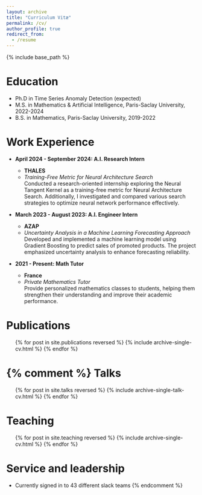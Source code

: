 ```yaml
---
layout: archive
title: "Curriculum Vitæ"
permalink: /cv/
author_profile: true
redirect_from:
  - /resume
---
```


{% include base_path %}

Education
======
* Ph.D in Time Series Anomaly Detection (expected)
* M.S. in Mathematics & Artificial Intelligence, Paris-Saclay University, 2022-2024
* B.S. in Mathematics, Paris-Saclay University, 2019-2022
  
# Work Experience

* **April 2024 - September 2024: A.I. Research Intern**  
  * **THALES**  
  * *Training-Free Metric for Neural Architecture Search*  
    Conducted a research-oriented internship exploring the Neural Tangent Kernel as a training-free metric for Neural Architecture Search. Additionally, I investigated and compared various search strategies to optimize neural network performance effectively.

* **March 2023 - August 2023: A.I. Engineer Intern**  
  * **AZAP**  
  * *Uncertainty Analysis in a Machine Learning Forecasting Approach*  
    Developed and implemented a machine learning model using Gradient Boosting to predict sales of promoted products. The project emphasized uncertainty analysis to enhance forecasting reliability.

* **2021 - Present: Math Tutor**  
  * **France**  
  * *Private Mathematics Tutor*  
    Provide personalized mathematics classes to students, helping them strengthen their understanding and improve their academic performance.

Publications
======
  <ul>{% for post in site.publications reversed %}
    {% include archive-single-cv.html %}
  {% endfor %}</ul>
  
  
{% comment %}
Talks
======
  <ul>{% for post in site.talks reversed %}
    {% include archive-single-talk-cv.html  %}
  {% endfor %}</ul>

Teaching
======
  <ul>{% for post in site.teaching reversed %}
    {% include archive-single-cv.html %}
  {% endfor %}</ul>

Service and leadership
======
* Currently signed in to 43 different slack teams
{% endcomment %}
